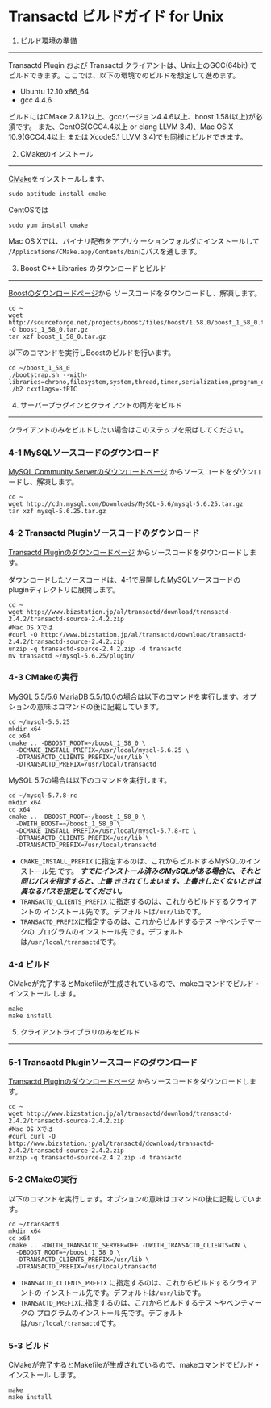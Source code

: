 Transactd ビルドガイド for Unix
============================================================

1. ビルド環境の準備
------------------------------------------------------------
Transactd Plugin および Transactd クライアントは、Unix上のGCC(64bit)
でビルドできます。ここでは、以下の環境でのビルドを想定して進めます。

* Ubuntu 12.10 x86_64
* gcc 4.4.6

ビルドにはCMake 2.8.12以上、gccバージョン4.4.6以上、boost 1.58(以上)が必須です。
また、CentOS(GCC4.4以上 or clang LLVM 3.4)、Mac OS X 10.9(GCC4.4以上
または Xcode5.1 LLVM 3.4)でも同様にビルドできます。


2. CMakeのインストール
------------------------------------------------------------
[CMake](http://www.cmake.org)をインストールします。
```
sudo aptitude install cmake
```

CentOSでは
```
sudo yum install cmake
```

Mac OS Xでは、バイナリ配布をアプリケーションフォルダにインストールして
`/Applications/CMake.app/Contents/bin`にパスを通します。



3. Boost C++ Libraries のダウンロードとビルド
------------------------------------------------------------
[Boostのダウンロードページ](http://www.boost.org/users/download)から
ソースコードをダウンロードし、解凍します。
```
cd ~
wget http://sourceforge.net/projects/boost/files/boost/1.58.0/boost_1_58_0.tar.gz/download -O boost_1_58_0.tar.gz
tar xzf boost_1_58_0.tar.gz
```

以下のコマンドを実行しBoostのビルドを行います。
```
cd ~/boost_1_58_0
./bootstrap.sh --with-libraries=chrono,filesystem,system,thread,timer,serialization,program_options
./b2 cxxflags=-fPIC
```



4. サーバープラグインとクライアントの両方をビルド
------------------------------------------------------------
クライアントのみをビルドしたい場合はこのステップを飛ばしてください。

### 4-1 MySQLソースコードのダウンロード
[MySQL Community Serverのダウンロードページ](http://dev.mysql.com/downloads/mysql)
からソースコードをダウンロードし、解凍します。
```
cd ~
wget http://cdn.mysql.com/Downloads/MySQL-5.6/mysql-5.6.25.tar.gz
tar xzf mysql-5.6.25.tar.gz
```


### 4-2 Transactd Pluginソースコードのダウンロード
[Transactd Pluginのダウンロードページ](http://www.bizstation.jp/al/transactd/download/index.asp)
からソースコードをダウンロードします。

ダウンロードしたソースコードは、4-1で展開したMySQLソースコードの
pluginディレクトリに展開します。
```
cd ~
wget http://www.bizstation.jp/al/transactd/download/transactd-2.4.2/transactd-source-2.4.2.zip
#Mac OS Xでは
#curl -O http://www.bizstation.jp/al/transactd/download/transactd-2.4.2/transactd-source-2.4.2.zip
unzip -q transactd-source-2.4.2.zip -d transactd
mv transactd ~/mysql-5.6.25/plugin/
```


### 4-3 CMakeの実行
MySQL 5.5/5.6 MariaDB 5.5/10.0の場合は以下のコマンドを実行します。オプションの意味はコマンドの後に記載しています。
```
cd ~/mysql-5.6.25
mkdir x64
cd x64
cmake .. -DBOOST_ROOT=~/boost_1_58_0 \
  -DCMAKE_INSTALL_PREFIX=/usr/local/mysql-5.6.25 \
  -DTRANSACTD_CLIENTS_PREFIX=/usr/lib \
  -DTRANSACTD_PREFIX=/usr/local/transactd
```
MySQL 5.7の場合は以下のコマンドを実行します。
```
cd ~/mysql-5.7.8-rc
mkdir x64
cd x64
cmake .. -DBOOST_ROOT=~/boost_1_58_0 \
  -DWITH_BOOST=~/boost_1_58_0 \
  -DCMAKE_INSTALL_PREFIX=/usr/local/mysql-5.7.8-rc \
  -DTRANSACTD_CLIENTS_PREFIX=/usr/lib \
  -DTRANSACTD_PREFIX=/usr/local/transactd
```
* `CMAKE_INSTALL_PREFIX` に指定するのは、これからビルドするMySQLのインストール先
  です。
  ***すでにインストール済みのMySQLがある場合に、それと同じパスを指定すると、上書
  きされてしまいます。上書きしたくないときは異なるパスを指定してください。***
* `TRANSACTD_CLIENTS_PREFIX` に指定するのは、これからビルドするクライアントの
  インストール先です。デフォルトは`/usr/lib`です。
* `TRANSACTD_PREFIX`に指定するのは、これからビルドするテストやベンチマークの
  プログラムのインストール先です。デフォルトは`/usr/local/transactd`です。


### 4-4 ビルド
CMakeが完了するとMakefileが生成されているので、makeコマンドでビルド・インストール
します。
```
make
make install
```



5. クライアントライブラリのみをビルド
------------------------------------------------------------
### 5-1 Transactd Pluginソースコードのダウンロード
[Transactd Pluginのダウンロードページ](http://www.bizstation.jp/al/transactd/download/index.asp)
からソースコードをダウンロードします。
```
cd ~
wget http://www.bizstation.jp/al/transactd/download/transactd-2.4.2/transactd-source-2.4.2.zip
#Mac OS Xでは
#curl curl -O http://www.bizstation.jp/al/transactd/download/transactd-2.4.2/transactd-source-2.4.2.zip
unzip -q transactd-source-2.4.2.zip -d transactd
```

### 5-2 CMakeの実行
以下のコマンドを実行します。オプションの意味はコマンドの後に記載しています。
```
cd ~/transactd
mkdir x64
cd x64
cmake .. -DWITH_TRANSACTD_SERVER=OFF -DWITH_TRANSACTD_CLIENTS=ON \
  -DBOOST_ROOT=~/boost_1_58_0 \
  -DTRANSACTD_CLIENTS_PREFIX=/usr/lib \
  -DTRANSACTD_PREFIX=/usr/local/transactd
```
* `TRANSACTD_CLIENTS_PREFIX` に指定するのは、これからビルドするクライアントの
  インストール先です。デフォルトは`/usr/lib`です。
* `TRANSACTD_PREFIX`に指定するのは、これからビルドするテストやベンチマークの
  プログラムのインストール先です。デフォルトは`/usr/local/transactd`です。


### 5-3 ビルド
CMakeが完了するとMakefileが生成されているので、makeコマンドでビルド・インストール
します。
```
make
make install
```
